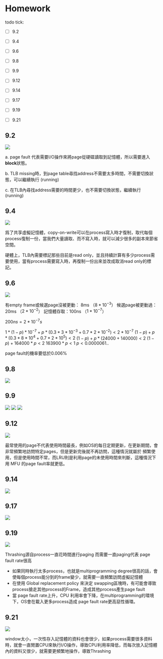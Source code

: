 # Homework

todo tick:
- [ ] 9.2
- [ ] 9.4
- [ ] 9.6
- [ ] 9.8
- [ ] 9.9
- [ ] 9.12
- [ ] 9.14
- [ ] 9.17
- [ ] 9.19
- [ ] 9.21


## 9.2
![](https://i.imgur.com/DM5RnZ2.png)

a. page fault 代表需要I/O操作來將page從硬碟讀取到記憶體，所以需要進入**block**狀態。

b. TLB missing時，到page table尋找address不需要太多時間，不需要切換狀態，可以繼續執行 (running)

c. 在TLB內尋找address需要的時間更少，也不需要切換狀態，繼續執行(running)



## 9.4
![](https://i.imgur.com/PNQPs0Q.png)

爲了共享虛擬記憶體，copy-on-write可以在process寫入時才復制，取代每個process復制一份，當我們大量讀取、而不寫入時，就可以減少很多的副本來節省空間。  

硬體上，TLB內需要標記那些目前是read only，並且持續計算有多少process需要使用，當有process需要寫入時，再復制一份出來並改成取消read only的標記。

## 9.6
![](https://i.imgur.com/IAS3YJB.png)

有empty frame或候選page沒被更動： 8ms  （$8*10^{-3}$）
候選page被更動過：20ms （$2*10^{-2}$）
記憶體存取：100ns （$1*10^{-7}$）

$200ns =2*10^{-7} s$

$1*(1-p)*10^{-7} + p * (0.3 * 3*10^{-3} + 0.7 * 2*10^{-2}) < 2 * 10^{-7}$
$(1-p) + p * (0.3 * 8*10^{4} + 0.7 * 2*10^{5}) < 2$
$(1-p) + p * (24000 + 140000) < 2$
$(1-p) + 164000*p < 2$
$163900*p < 1$
$p < 0.0000061..$



page fault的機率要低於0.006%

## 9.8
![](https://i.imgur.com/9ty23IN.png)

## 9.9
![](https://i.imgur.com/u1pWc0o.png)
![](https://i.imgur.com/XJUyPVE.png)
![](https://i.imgur.com/rFjN8mR.png)


## 9.12
![](https://i.imgur.com/sVNPzUo.png)

最常使用的page不代表使用時間最長，例如OS的每日定期更新，在更新期間，會非常頻繁地訪問特定pages，但是更新完後就不再訪問，這種情況就屬於 頻繁使用，但是使用時間不常，而LRU則是利用page的未使用時間來判斷，這種情況下用 MFU 的page fault率就更低。

## 9.14
![](https://i.imgur.com/9O1p8Bv.png)

## 9.17
![](https://i.imgur.com/f10VpQG.png)

## 9.19
![](https://i.imgur.com/UoEWExD.png)

Thrashing源自process一直花時間進行paging
而需要一直paging代表 page fault rate很高
* 如果同時執行太多process，也就是multiprogramming degree很高的話，會使每個process能分到的frame變少，就需要一直頻繁訪問虛擬記憶體
* 在使用 Global replacement policy 來決定 swapping區塊時，有可能會導致process搶走其他process的Frame，造成其他process產生page fault
* 當 page fault rate上升，CPU 利用率會下降，在multiprogramming的環境下，OS會在載入更多process造成 page fault rate更高惡性循環。

## 9.21
![](https://i.imgur.com/HQ7UWZX.png)

window太小，一次性存入記憶體的資料也會很少，如果process需要很多資料時，就會一直閒置CPU來執行I/O操作，導致CPU利用率降低，而每次放入記憶體內的資料又很少，就需要更頻繁地操作，導致Thrashing